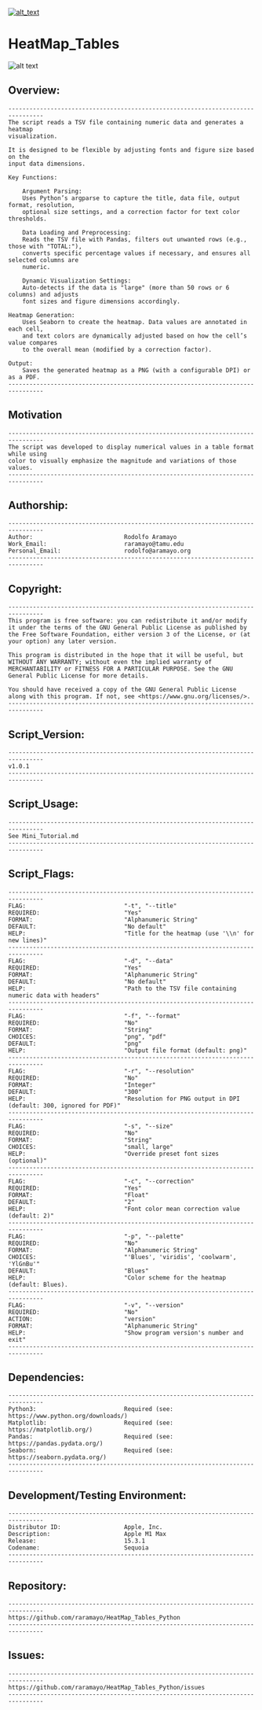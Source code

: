 [![alt_text](https://zenodo.org/badge/DOI/10.5281/zenodo.14977228.svg)](https://doi.org/10.5281/zenodo.14977228)
# HeatMap_Tables
![alt text](https://github.com/raramayo/HeatMap_Tables_Python/blob/main/Images/Heat_Map_Tables_Logo.png)

## Overview:

    --------------------------------------------------------------------------------
	The script reads a TSV file containing numeric data and generates a heatmap
	visualization.

	It is designed to be flexible by adjusting fonts and figure size based on the
	input data dimensions.

	Key Functions:

        Argument Parsing:
        Uses Python’s argparse to capture the title, data file, output format, resolution,
		optional size settings, and a correction factor for text color thresholds.

        Data Loading and Preprocessing:
        Reads the TSV file with Pandas, filters out unwanted rows (e.g., those with "TOTAL:"),
		converts specific percentage values if necessary, and ensures all selected columns are
		numeric.

        Dynamic Visualization Settings:
        Auto-detects if the data is "large" (more than 50 rows or 6 columns) and adjusts
		font sizes and figure dimensions accordingly.

    Heatmap Generation:
        Uses Seaborn to create the heatmap. Data values are annotated in each cell,
		and text colors are dynamically adjusted based on how the cell’s value compares
		to the overall mean (modified by a correction factor).

	Output:
        Saves the generated heatmap as a PNG (with a configurable DPI) or as a PDF.
    --------------------------------------------------------------------------------

## Motivation

	--------------------------------------------------------------------------------
	The script was developed to display numerical values in a table format while using
	color to visually emphasize the magnitude and variations of those values.
	--------------------------------------------------------------------------------

## Authorship:

    --------------------------------------------------------------------------------
	Author:                          Rodolfo Aramayo
    Work_Email:                      raramayo@tamu.edu
    Personal_Email:                  rodolfo@aramayo.org
    --------------------------------------------------------------------------------

## Copyright:

    --------------------------------------------------------------------------------
    This program is free software: you can redistribute it and/or modify
    it under the terms of the GNU General Public License as published by
    the Free Software Foundation, either version 3 of the License, or (at
    your option) any later version.

	This program is distributed in the hope that it will be useful, but
    WITHOUT ANY WARRANTY; without even the implied warranty of
    MERCHANTABILITY or FITNESS FOR A PARTICULAR PURPOSE. See the GNU
    General Public License for more details.

	You should have received a copy of the GNU General Public License
    along with this program. If not, see <https://www.gnu.org/licenses/>.
    --------------------------------------------------------------------------------

## Script_Version:

	--------------------------------------------------------------------------------
	v1.0.1
	--------------------------------------------------------------------------------

## Script_Usage:

	--------------------------------------------------------------------------------
	See Mini_Tutorial.md
	--------------------------------------------------------------------------------

## Script_Flags:

	--------------------------------------------------------------------------------
	FLAG:                            "-t", "--title"
    REQUIRED:                        "Yes"
    FORMAT:                          "Alphanumeric String"
    DEFAULT:                         "No default"
    HELP:                            "Title for the heatmap (use '\\n' for new lines)"
	--------------------------------------------------------------------------------
	FLAG:                            "-d", "--data"
    REQUIRED:                        "Yes"
    FORMAT:                          "Alphanumeric String"
    DEFAULT:                         "No default"
    HELP:                            "Path to the TSV file containing numeric data with headers"
	--------------------------------------------------------------------------------
    FLAG:                            "-f", "--format"
    REQUIRED:                        "No"
    FORMAT:                          "String"
	CHOICES:                         "png", "pdf"
    DEFAULT:                         "png"
    HELP:                            "Output file format (default: png)"
	--------------------------------------------------------------------------------
    FLAG:                            "-r", "--resolution"
    REQUIRED:                        "No"
    FORMAT:                          "Integer"
    DEFAULT:                         "300"
    HELP:                            "Resolution for PNG output in DPI (default: 300, ignored for PDF)"
	--------------------------------------------------------------------------------
    FLAG:                            "-s", "--size"
    REQUIRED:                        "No"
	FORMAT:                          "String"
    CHOICES:                         "small, large"
    HELP:                            "Override preset font sizes (optional)"
	--------------------------------------------------------------------------------
    FLAG:                            "-c", "--correction"
    REQUIRED:                        "Yes"
	FORMAT:                          "Float"
    DEFAULT:                         "2"
    HELP:                            "Font color mean correction value (default: 2)"
	--------------------------------------------------------------------------------
    FLAG:                            "-p", "--palette"
    REQUIRED:                        "No"
	FORMAT:                          "Alphanumeric String"
    CHOICES:                         "'Blues', 'viridis', 'coolwarm', 'YlGnBu'"
	DEFAULT:                         "Blues"
    HELP:                            "Color scheme for the heatmap (default: Blues).
	--------------------------------------------------------------------------------
    FLAG:                            "-v", "--version"
    REQUIRED:                        "No"
    ACTION:                          "version"
    FORMAT:                          "Alphanumeric String"
    HELP:                            "Show program version's number and exit"
	--------------------------------------------------------------------------------

## Dependencies:

	--------------------------------------------------------------------------------
    Python3:                         Required (see: https://www.python.org/downloads/)
	Matplotlib:                      Required (see: https://matplotlib.org/)
	Pandas:                          Required (see: https://pandas.pydata.org/)
	Seaborn:                         Required (see: https://seaborn.pydata.org/)
	--------------------------------------------------------------------------------

## Development/Testing Environment:

	--------------------------------------------------------------------------------
    Distributor ID:                  Apple, Inc.
    Description:                     Apple M1 Max
    Release:                         15.3.1
    Codename:                        Sequoia
	--------------------------------------------------------------------------------

## Repository:

	--------------------------------------------------------------------------------
    https://github.com/raramayo/HeatMap_Tables_Python
	--------------------------------------------------------------------------------

## Issues:

	--------------------------------------------------------------------------------
    https://github.com/raramayo/HeatMap_Tables_Python/issues
	--------------------------------------------------------------------------------
